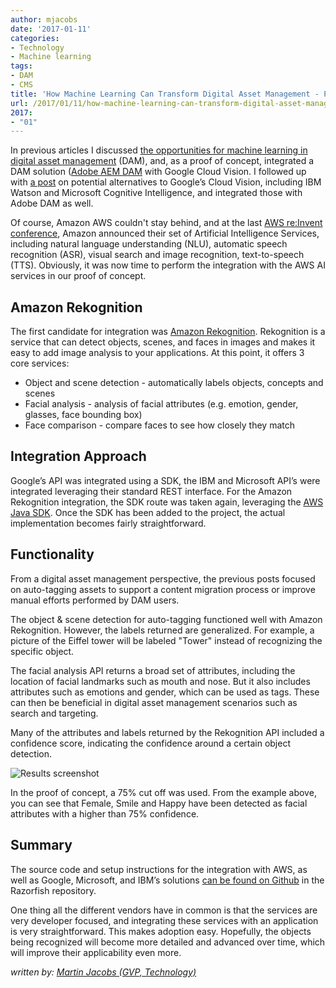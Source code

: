 ```yaml
---
author: mjacobs
date: '2017-01-11'
categories:
- Technology
- Machine learning
tags:
- DAM
- CMS
title: 'How Machine Learning Can Transform Digital Asset Management - Part III'
url: /2017/01/11/how-machine-learning-can-transform-digital-asset-management-iii
2017:
- "01"
---
```


In previous articles I discussed [the opportunities for machine learning in digital asset management](https://www.linkedin.com/pulse/how-machine-learning-can-transform-digital-asset-martin-jacobs) (DAM), and, as a proof of concept, integrated a DAM solution ([Adobe AEM DAM](http://www.adobe.com/content/dam/Adobe/en/solutions/web-experience-management/pdfs/datasheet-aem-dam-ue.pdf) with Google Cloud Vision. I followed up with [a post](http://www.linkedin.com/pulse/how-machine-learning-can-transform-digital-asset-ii-martin-jacobs) on potential alternatives to Google’s Cloud Vision, including IBM Watson and Microsoft Cognitive Intelligence, and integrated those with Adobe DAM as well.

Of course, Amazon AWS couldn't stay behind, and at the last [AWS re:Invent conference](http://technology.razorfish.com/2016/12/09/highlights-from-aws-reinvent-2016/index.html), Amazon announced their set of Artificial Intelligence Services, including natural language understanding (NLU), automatic speech recognition (ASR), visual search and image recognition, text-to-speech (TTS). Obviously, it was now time to perform the integration with the AWS AI services in our proof of concept.

Amazon Rekognition
------------------

The first candidate for integration was [Amazon Rekognition](http://aws.amazon.com/rekognition/). Rekognition is a service that can detect objects, scenes, and faces in images and makes it easy to add image analysis to your applications. At this point, it offers 3 core services:

* Object and scene detection - automatically labels objects, concepts and scenes
* Facial analysis - analysis of facial attributes (e.g. emotion, gender, glasses, face bounding box)
* Face comparison - compare faces to see how closely they match

Integration Approach
--------------------

Google’s API was integrated using a SDK, the IBM and Microsoft API’s were integrated leveraging their standard REST interface. For the Amazon Rekognition integration, the SDK route was taken again, leveraging the [AWS Java SDK](http://aws.amazon.com/sdk-for-java/). Once the SDK has been added to the project, the actual implementation becomes fairly straightforward.

Functionality
-------------

From a digital asset management perspective, the previous posts focused on auto-tagging assets to support a content migration process or improve manual efforts performed by DAM users.

The object & scene detection for auto-tagging functioned well with Amazon Rekognition. However, the labels returned are generalized. For example, a picture of the Eiffel tower will be labeled "Tower" instead of recognizing the specific object.

The facial analysis API returns a broad set of attributes, including the location of facial landmarks such as mouth and nose. But it also includes attributes such as emotions and gender, which can be used as tags. These can then be beneficial in digital asset management scenarios such as search and targeting.

Many of the attributes and labels returned by the Rekognition API included a confidence score, indicating the confidence around a certain object detection.

![Results screenshot](/media/dam_iii/autotag-allison.png "Results screenshot")

In the proof of concept, a 75% cut off was used. From the example above, you can see that Female, Smile and Happy have been detected as facial attributes with a higher than 75% confidence.

Summary
-------

The source code and setup instructions for the integration with AWS, as well as Google, Microsoft, and IBM’s solutions [can be found on Github](http://github.com/razorfish/autotagworkflow) in the Razorfish repository.

One thing all the different vendors have in common is that the services are very developer focused, and integrating these services with an application is very straightforward. This makes adoption easy. Hopefully, the objects being recognized will become more detailed and advanced over time, which will improve their applicability even more.

_written by: [Martin Jacobs (GVP, Technology)](https://www.linkedin.com/in/martinjacobs1)_

